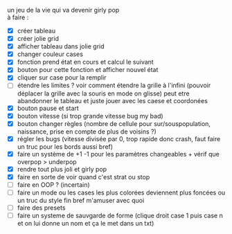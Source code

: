 un jeu de la vie qui va devenir girly pop  
à faire :  
- [x] créer tableau  
- [x] créer jolie grid  
- [x] afficher tableau dans jolie grid  
- [x] changer couleur cases  
- [x] fonction prend état en cours et calcul le suivant  
- [x] bouton pour cette fonction et afficher nouvel état  
- [x] cliquer sur case pour la remplir  
- [ ] étendre les limites ? voir comment étendre la grille à l'infini (pouvoir déplacer la grille avec la souris en mode on glisse) peut etre abandonner le tableau et juste jouer avec les caese et coordonées  
- [x] bouton pause et start  
- [x] bouton vitesse (si trop grande vitesse bug my bad)  
- [x] bouton changer règles (nombre de cellule pour sur/souspopulation, naissance, prise en compte de plus de voisins ?)
- [x] régler les bugs (vitesse divisée par 0, trop rapide donc crash, faut faire un truc pour les bords aussi bref)
- [x] faire un système de +1 -1 pour les paramètres changeables + vérif que overpop > underpop
- [x] rendre tout plus joli et girly pop
- [x] faire en sorte de voir quand c'est strat ou stop
- [ ] faire en OOP ? (incertain)
- [ ] faire un mode ou les cases les plus colorées deviennent plus foncées ou un truc du style fin bref m'amuser avec quoi
- [ ] faire des presets
- [ ] faire un systeme de sauvgarde de forme (clique droit case 1 puis case n et on lui donne un nom et ça le met dans un txt)
